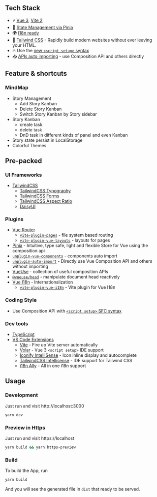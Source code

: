 ## Tech Stack

- ⚡️ [Vue 3](https://github.com/vuejs/vue-next), [Vite 2](https://github.com/vitejs/vite)
- 🍍 [State Management via Pinia](https://pinia.esm.dev/)
- 🌍 [I18n ready](./locales)
- 🎨 [Tailwind CSS](https://tailwindcss.com/) - Rapidly build modern websites without ever leaving your HTML.
- 🔥 Use the [new `<script setup>` syntax](https://github.com/vuejs/rfcs/pull/227)
- 📥 [APIs auto importing](https://github.com/antfu/unplugin-auto-import) - use Composition API and others directly

## Feature & shortcuts

### MindMap
- Story Management
  - Add Story Kanban
  - Delete Story Kanban
  - Switch Story Kanban by Story sidebar
- Story Kanban
  - create task
  - delete task
  - DnD task in different kinds of panel and even Kanban
- Story state persist in LocalStorage
- Colorful Themes


## Pre-packed

### UI Frameworks

- [TailwindCSS](https://tailwindcss.com/)
  - [TailwindCSS Typography](https://github.com/tailwindlabs/tailwindcss-typography)
  - [TailwindCSS Forms](https://github.com/tailwindlabs/tailwindcss-forms)
  - [TailwindCSS Aspect Ratio](https://github.com/tailwindlabs/tailwindcss-aspect-ratio)
  - [DaisyUI](https://daisyui.com/)

### Plugins

- [Vue Router](https://github.com/vuejs/vue-router)
  - [`vite-plugin-pages`](https://github.com/hannoeru/vite-plugin-pages) - file system based routing
  - [`vite-plugin-vue-layouts`](https://github.com/JohnCampionJr/vite-plugin-vue-layouts) - layouts for pages
- [Pinia](https://pinia.esm.dev) - Intuitive, type safe, light and flexible Store for Vue using the composition api
- [`unplugin-vue-components`](https://github.com/antfu/unplugin-vue-components) - components auto import
- [`unplugin-auto-import`](https://github.com/antfu/unplugin-auto-import) - Directly use Vue Composition API and others without importing
- [VueUse](https://github.com/antfu/vueuse) - collection of useful composition APIs
- [`@vueuse/head`](https://github.com/vueuse/head) - manipulate document head reactively
- [Vue I18n](https://github.com/intlify/vue-i18n-next) - Internationalization
  - [`vite-plugin-vue-i18n`](https://github.com/intlify/vite-plugin-vue-i18n) - Vite plugin for Vue I18n

### Coding Style

- Use Composition API with [`<script setup>` SFC syntax](https://github.com/vuejs/rfcs/pull/227)

### Dev tools

- [TypeScript](https://www.typescriptlang.org/)
- [VS Code Extensions](./.vscode/extensions.json)
  - [Vite](https://marketplace.visualstudio.com/items?itemName=antfu.vite) - Fire up Vite server automatically
  - [Volar](https://marketplace.visualstudio.com/items?itemName=johnsoncodehk.volar) - Vue 3 `<script setup>` IDE support
  - [Iconify IntelliSense](https://marketplace.visualstudio.com/items?itemName=antfu.iconify) - Icon inline display and autocomplete
  - [TailwindCSS Intellisense](https://marketplace.visualstudio.com/items?itemName=bradlc.vscode-tailwindcss) - IDE support for Tailwind CSS
  - [i18n Ally](https://marketplace.visualstudio.com/items?itemName=lokalise.i18n-ally) - All in one i18n support



## Usage

### Development

Just run and visit http://localhost:3000

```bash
yarn dev
```

### Preview in Https

Just run and visit https://localhost

```bash
yarn build && yarn https-preview
```

### Build

To build the App, run

```bash
yarn build
```

And you will see the generated file in `dist` that ready to be served.

